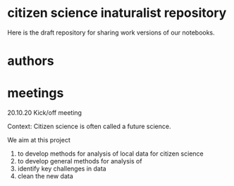 # citizen science inaturalist repository 

Here is the draft repository for sharing work versions of our notebooks. 


# authors 


# meetings 

20.10.20  Kick/off meeting 


Context: 
Citizen science is often called a future science. 

We aim at this project 
1. to develop methods for analysis of local data for citizen science 
2. to develop general methods for analysis of 
3. identify key challenges in data 
4. clean the new data 
